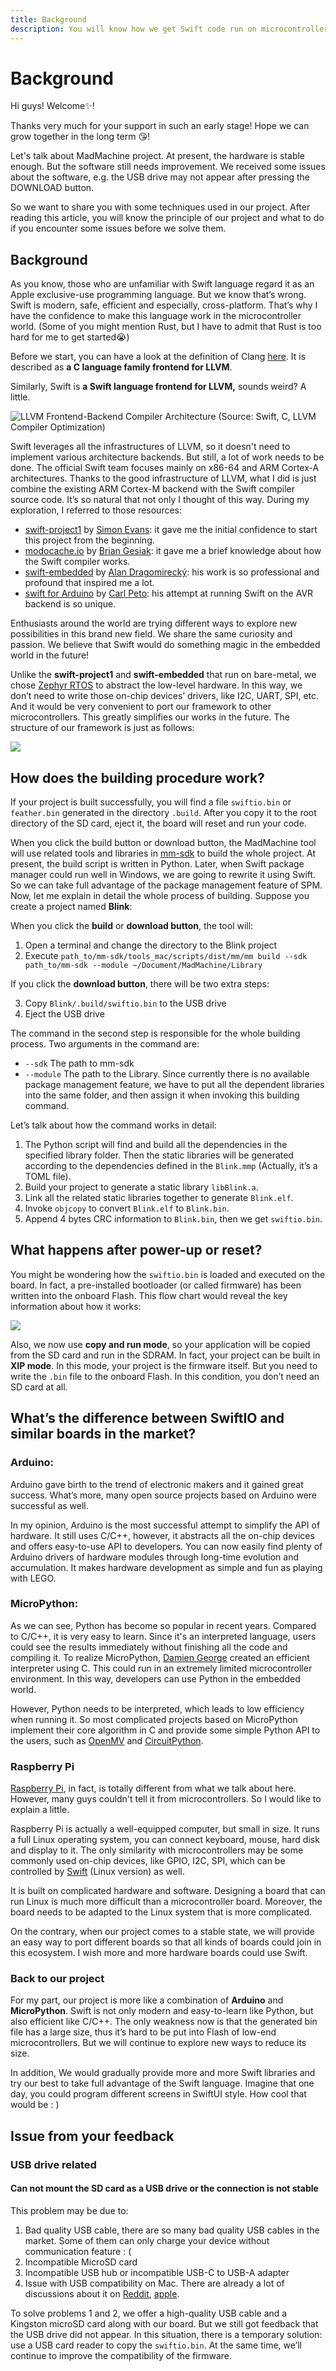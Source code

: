 ```yaml
---
title: Background
description: You will know how we get Swift code run on microcontrollers and how your code is built and downloaded to your board, What's more, you will understand the difference between our boards and others like Arduino, MicroPython, Rasberry Pi.
---
```


# Background

Hi guys! Welcome✨!

Thanks very much for your support in such an early stage! Hope we can grow together in the long term 😘!

Let's talk about MadMachine project. At present, the hardware is stable enough. But the software still needs improvement. We received some issues about the software, e.g. the USB drive may not appear after pressing the DOWNLOAD button.

So we want to share you with some techniques used in our project. After reading this article, you will know the principle of our project and what to do if you encounter some issues before we solve them.

## Background

As you know, those who are unfamiliar with Swift language regard it as an Apple exclusive-use programming language. But we know that’s wrong. Swift is modern, safe, efficient and especially, cross-platform. That’s why I have the confidence to make this language work in the microcontroller world. (Some of you might mention Rust, but I have to admit that Rust is too hard for me to get started😭)

Before we start, you can have a look at the definition of Clang [here](https://clang.llvm.org). It is described as **a C language family frontend for LLVM**.

Similarly, Swift is **a Swift language frontend for LLVM,** sounds weird? A little.

![LLVM Frontend-Backend Compiler Architecture \(Source: Swift, C, LLVM Compiler Optimization\)](img/LLVM.png)

Swift leverages all the infrastructures of LLVM, so it doesn't need to implement various architecture backends. But still, a lot of work needs to be done. The official Swift team focuses mainly on x86-64 and ARM Cortex-A architectures. Thanks to the good infrastructure of LLVM, what I did is just combine the existing ARM Cortex-M backend with the Swift compiler source code. It’s so natural that not only I thought of this way. During my exploration, I referred to those resources:

* [swift-project1](https://github.com/spevans/swift-project1) by [Simon Evans](https://twitter.com/sp_evans): it gave me the initial confidence to start this project from the beginning.
* [modocache.io](https://modocache.io/) by [Brian Gesiak](https://twitter.com/modocache): it gave me a brief knowledge about how the Swift compiler works.
* [swift-embedded](https://github.com/swift-embedded/swift-embedded) by [Alan Dragomirecký](https://twitter.com/aldrago): his work is so professional and profound that inspired me a lot.
* [swift for Arduino](https://www.swiftforarduino.com/) by [Carl Peto](https://twitter.com/carl_the_dev): his attempt at running Swift on the AVR backend is so unique.

Enthusiasts around the world are trying different ways to explore new possibilities in this brand new field. We share the same curiosity and passion. We believe that Swift would do something magic in the embedded world in the future!

Unlike the **swift-project1** and **swift-embedded** that run on bare-metal, we chose [Zephyr RTOS](https://docs.zephyrproject.org/latest/boards/arm/mm_swiftio/doc/index.html) to abstract the low-level hardware. In this way, we don’t need to write those on-chip devices’ drivers, like I2C, UART, SPI, etc. And it would be very convenient to port our framework to other microcontrollers. This greatly simplifies our works in the future. The structure of our framework is just as follows:

![](img/structure.png)

## How does the building procedure work?

If your project is built successfully, you will find a file `swiftio.bin` or `feather.bin` generated in the directory `.build`. After you copy it to the root directory of the SD card, eject it, the board will reset and run your code.

When you click the build button or download button, the MadMachine tool will use related tools and libraries in [mm-sdk](https://github.com/madmachineio/mm-sdk/releases) to build the whole project. At present, the build script is written in Python. Later, when Swift package manager could run well in Windows, we are going to rewrite it using Swift. So we can take full advantage of the package management feature of SPM. Now, let me explain in detail the whole process of building. Suppose you create a project named **Blink**:

When you click the **build** or **download button**, the tool will:

1. Open a terminal and change the directory to the Blink project
2. Execute `path_to/mm-sdk/tools_mac/scripts/dist/mm/mm build --sdk path_to/mm-sdk --module ~/Document/MadMachine/Library`

If you click the **download button**, there will be two extra steps:

3. Copy `Blink/.build/swiftio.bin` to the USB drive
4. Eject the USB drive

The command in the second step is responsible for the whole building process. Two arguments in the command are:

* `--sdk` The path to mm-sdk
* `--module` The path to the Library. Since currently there is no available package management feature, we have to put all the dependent libraries into the same folder, and then assign it when invoking this building command.

Let’s talk about how the command works in detail:

1. The Python script will find and build all the dependencies in the specified library folder. Then the static libraries will be generated according to the dependencies defined in the `Blink.mmp` (Actually, it’s a TOML file).
2. Build your project to generate a static library `libBlink.a`.
3. Link all the related static libraries together to generate `Blink.elf`.
4. Invoke `objcopy` to convert `Blink.elf` to `Blink.bin`.
5. Append 4 bytes CRC information to `Blink.bin`, then we get `swiftio.bin`.

## What happens after power-up or reset?

You might be wondering how the `swiftio.bin` is loaded and executed on the board. In fact, a pre-installed bootloader (or called firmware) has been written into the onboard Flash. This flow chart would reveal the key information about how it works:

![](img/firmware.png)

Also, we now use **copy and run mode**, so your application will be copied from the SD card and run in the SDRAM. In fact, your project can be built in **XIP mode**. In this mode, your project is the firmware itself. But you need to write the `.bin` file to the onboard Flash. In this condition, you don’t need an SD card at all.

## What’s the difference between SwiftIO and similar boards in the market?



### Arduino:

Arduino gave birth to the trend of electronic makers and it gained great success. What’s more, many open source projects based on Arduino were successful as well.

In my opinion, Arduino is the most successful attempt to simplify the API of hardware. It still uses C/C++, however, it abstracts all the on-chip devices and offers easy-to-use API to developers. You can now easily find plenty of Arduino drivers of hardware modules through long-time evolution and accumulation. It makes hardware development as simple and fun as playing with LEGO.

### MicroPython:

As we can see, Python has become so popular in recent years. Compared to C/C++, it is very easy to learn. Since it's an interpreted language, users could see the results immediately without finishing all the code and compiling it. To realize MicroPython, [Damien George](https://micropython.org/) created an efficient interpreter using C. This could run in an extremely limited microcontroller environment. In this way, developers can use Python in the embedded world.

However, Python needs to be interpreted, which leads to low efficiency when running it. So most complicated projects based on MicroPython implement their core algorithm in C and provide some simple Python API to the users, such as [OpenMV](https://openmv.io/) and [CircuitPython](https://circuitpython.org/).

### Raspberry Pi

[Raspberry Pi](https://www.raspberrypi.org/), in fact, is totally different from what we talk about here. However, many guys couldn't tell it from microcontrollers. So I would like to explain a little.

Raspberry Pi is actually a well-equipped computer, but small in size. It runs a full Linux operating system, you can connect keyboard, mouse, hard disk and display to it. The only similarity with microcontrollers may be some commonly used on-chip devices, like GPIO, I2C, SPI, which can be controlled by [Swift](https://github.com/uraimo/SwiftyGPIO) (Linux version) as well.

It is built on complicated hardware and software. Designing a board that can run Linux is much more difficult than a microcontroller board. Moreover, the board needs to be adapted to the Linux system that is more complicated.

On the contrary, when our project comes to a stable state, we will provide an easy way to port different boards so that all kinds of boards could join in this ecosystem. I wish more and more hardware boards could use Swift.

### Back to our project

For my part, our project is more like a combination of **Arduino** and **MicroPython**. Swift is not only modern and easy-to-learn like Python, but also efficient like C/C++. The only weakness now is that the generated bin file has a large size, thus it’s hard to be put into Flash of low-end microcontrollers. But we will continue to explore new ways to reduce its size.

In addition, We would gradually provide more and more Swift libraries and try our best to take full advantage of the Swift language. Imagine that one day, you could program different screens in SwiftUI style. How cool that would be : )

## Issue from your feedback

### USB drive related

#### Can not mount the SD card as a USB drive or the connection is not stable

This problem may be due to:

1. Bad quality USB cable, there are so many bad quality USB cables in the market. Some of them can only charge your device without communication feature : (
2. Incompatible MicroSD card
3. Incompatible USB hub or incompatible USB-C to USB-A adapter
4. Issue with USB compatibility on Mac. There are already a lot of discussions about it on [Reddit](https://www.reddit.com/r/mac/comments/gp5b1z/usb_20_issues_on_new_macbook_pro_13_2020/), [apple](https://discussions.apple.com/thread/251356598).

To solve problems 1 and 2, we offer a high-quality USB cable and a Kingston microSD card along with our board. But we still got feedback that the USB drive did not appear. In this situation, there is a temporary solution: use a USB card reader to copy the `swiftio.bin`. At the same time, we’ll continue to improve the compatibility of the firmware.
